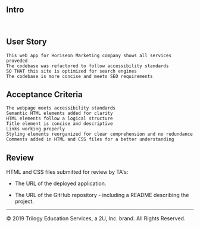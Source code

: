 ## Intro

```


```

## User Story

```
This web app for Horiseon Marketing company shows all services proveded
The codebase was refactored to follow accessibility standards
SO THAT this site is optimized for search engines
The codebase is more concise and meets SEO requirements
```

## Acceptance Criteria

```
The webpage meets accessibility standards
Semantic HTML elements added for clarity
HTML elements follow a logical structure
Title element is concise and descriptive
Links working properly
Styling elements reorganized for clear comprehension and no redundance
Comments added in HTML and CSS files for a better understanding
```

## Review

HTML and CSS files submitted for review by TA's:

- The URL of the deployed application.

- The URL of the GitHub repository - including a README describing the project.

---

© 2019 Trilogy Education Services, a 2U, Inc. brand. All Rights Reserved.
